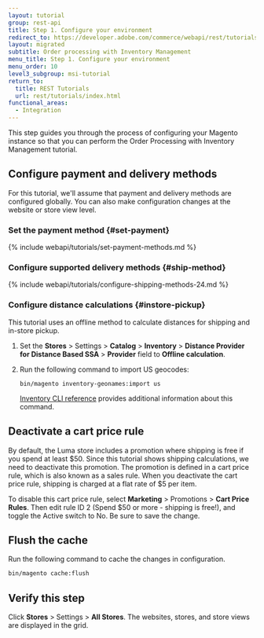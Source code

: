 ```yaml
---
layout: tutorial
group: rest-api
title: Step 1. Configure your environment
redirect_to: https://developer.adobe.com/commerce/webapi/rest/tutorials/inventory/configure-environment/
layout: migrated
subtitle: Order processing with Inventory Management
menu_title: Step 1. Configure your environment
menu_order: 10
level3_subgroup: msi-tutorial
return_to:
  title: REST Tutorials
  url: rest/tutorials/index.html
functional_areas:
  - Integration
---
```


This step guides you through the process of configuring your Magento instance so that you can perform the Order Processing with Inventory Management tutorial.

## Configure payment and delivery methods

For this tutorial, we'll assume that payment and delivery methods are configured globally. You can also make configuration changes at the website or store view level.

### Set the payment method {#set-payment}

{% include webapi/tutorials/set-payment-methods.md %}

### Configure supported delivery methods {#ship-method}

{% include webapi/tutorials/configure-shipping-methods-24.md %}

### Configure distance calculations {#instore-pickup}

This tutorial uses an offline method to calculate distances for shipping and in-store pickup.

1. Set the **Stores** > Settings > **Catalog** > **Inventory** > **Distance Provider for Distance Based SSA** > **Provider** field to **Offline calculation**.

1. Run the following command to import US geocodes:

   `bin/magento inventory-geonames:import us`

   [Inventory CLI reference]({{page.baseurl}}/inventory/inventory-cli-reference.html#import-geocodes) provides additional information about this command.

## Deactivate a cart price rule

By default, the Luma store includes a promotion where shipping is free if you spend at least $50. Since this tutorial shows shipping calculations, we need to deactivate this promotion. The promotion is defined in a cart price rule, which is also known as a sales rule. When you deactivate the cart price rule, shipping is charged at a flat rate of $5 per item.

To disable this cart price rule, select **Marketing** > Promotions > **Cart Price Rules**. Then edit rule ID 2 (Spend $50 or more - shipping is free!), and toggle the Active switch to No. Be sure to save the change.

## Flush the cache

Run the following command to cache the changes in configuration.

```bash
bin/magento cache:flush
```

## Verify this step

Click **Stores** > Settings > **All Stores**. The websites, stores, and store views are displayed in the grid.
